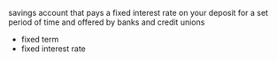 savings account that pays a fixed interest rate on your deposit for a set period of time and offered by banks and credit unions
- fixed term
- fixed interest rate